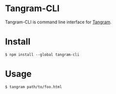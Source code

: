 Tangram-CLI
========

Tangram-CLI is command line interface for [Tangram](https://github.com/tangramjs/tangramjs).

Install
========
```
$ npm install --global tangram-cli
```

Usage
========
```
$ tangram path/to/foo.html
```